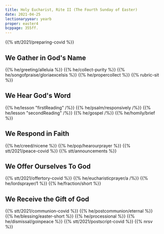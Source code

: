 ```yaml
---
title: Holy Eucharist, Rite II (The Fourth Sunday of Easter)
date: 2021-04-25
lectionaryyear: yearb
proper: easter4
bcppage: 355ff.
---
```

{{% stt/2021/preparing-covid %}}

## We Gather in God's Name
{{% he/greeting/alleluia %}}
{{% he/collect-purity %}}
{{% he/songofpraise/gloriaexcelsis %}}
{{% he/propercollect %}}
{{% rubric-sit %}}

## We Hear God's Word
{{% he/lesson "firstReading" /%}}
{{% he/psalm/responsively /%}}
{{% he/lesson "secondReading" /%}}
{{% he/gospel /%}}
{{% he/homily/brief %}}

## We Respond in Faith
{{% he/creed/nicene %}}
{{% he/pop/hearourprayer %}}
{{% stt/2021/peace-covid %}}
{{% stt/announcements %}}

## We Offer Ourselves To God
{{% stt/2021/offertory-covid %}}
{{% he/eucharisticprayer/a /%}}
{{% he/lordsprayer/1 %}}
{{% he/fraction/short %}}

## We Receive the Gift of God
{{% stt/2021/communion-covid %}}
{{% he/postcommunion/eternal %}}
{{% he/blessing/easter-short %}}
{{% he/processional %}}
{{% he/dismissal/goinpeace %}}
{{% stt/2021/postscript-covid %}}
{{% nrsv %}}
